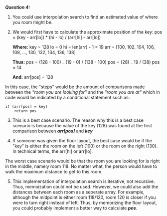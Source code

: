 **_Question 4:_**

1. You could use interpolation search to find an estimated value of where you room might be.

2. We would first have to calculate the approximate position of the key:
   pos = (key - arr[lo]) \* (hi - lo) / (arr[hi] - arr[lo])

   **Where:**
   key = 128
   lo = 0
   hi = len(arr) - 1 = 19
   arr = [100, 102, 104, 106, 108, ..., 130, 132, 134, 136, 138]

   **Thus:**
   pos = (128 - 100) _ (19 - 0) / (138 - 100)
   pos = (28) _ 19 / (38)
   pos = 14

   **And:**
   arr[pos] = 128

In this case, the "steps" would be the amount of comparisons made between the _"room you are looking for"_ and the _"room you are at"_ which in code would be indicated by a conditional statement such as:

    if (arr[pos] = key)
        return pos

3. This is a best case scenario. The reason why this is a best case scenario is because the value of the
   key (128) was found at the first comparison between **_arr[pos]_** and **_key_**

4. If someone was given the floor layout, the best case would be if the "key" is either the room on the left (100) or the room on the right (130). In technical terms, the arr[hi] or arr[lo].

The worst case scenario would be that the room you are looking for is right in the middle, namely room 118. No matter what, the person would have to walk the maximum distance to get to this room.

5. This implementation of interpolation search is iterative, not recursive. Thus, memoization could not be used.
   However, we could also add the distances between each room as a seperate array. For example, although the midpoint is either room 118/120, room 120 is closer if you were to turn right instead of left. Thus, by memorizing the floor layout, you could probably implement a better way to calculate **_pos_**.
